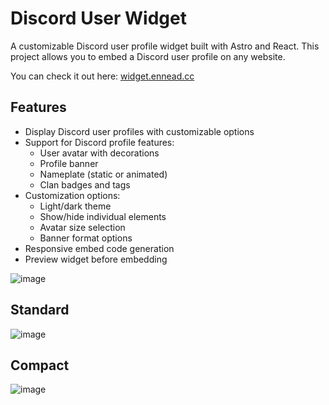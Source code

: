 # Discord User Widget

A customizable Discord user profile widget built with Astro and React. This project allows you to embed a Discord user profile on any website.

You can check it out here: [widget.ennead.cc](https://widget.ennead.cc)

## Features

- Display Discord user profiles with customizable options
- Support for Discord profile features:
  - User avatar with decorations
  - Profile banner
  - Nameplate (static or animated)
  - Clan badges and tags
- Customization options:
  - Light/dark theme
  - Show/hide individual elements
  - Avatar size selection
  - Banner format options
- Responsive embed code generation
- Preview widget before embedding

![image](https://github.com/user-attachments/assets/72e43296-860a-417a-b449-f74fd6a93c0c)

## Standard

![image](https://github.com/user-attachments/assets/cea3bbf7-d77a-49fd-91ca-2a824810c5a8)

## Compact

![image](https://github.com/user-attachments/assets/a4ec2129-e4c9-4d6f-b482-16cab1c67ef6)
